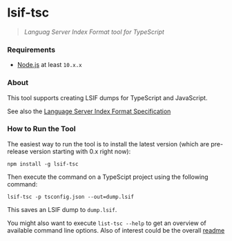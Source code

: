 # lsif-tsc
> *Languag Server Index Format tool for TypeScript*

### Requirements

- [Node.js](https://nodejs.org/en/) at least `10.x.x`

### About

This tool supports creating LSIF dumps for TypeScript and JavaScript.

See also the [Language Server Index Format Specification](https://github.com/Microsoft/language-server-protocol/blob/master/indexFormat/specification.md)

### How to Run the Tool

The easiest way to run the tool is to install the latest version (which are pre-release version starting with 0.x right now):

```
npm install -g lsif-tsc
```

Then execute the command on a TypeScipt project using the following command:

```
lsif-tsc -p tsconfig.json --out=dump.lsif
```

This saves an LSIF dump to `dump.lsif`.

You might also want to execute `list-tsc --help` to get an overview of available command line options. Also of interest could be the overall [readme](https://github.com/microsoft/lsif-node/blob/master/README.md)
